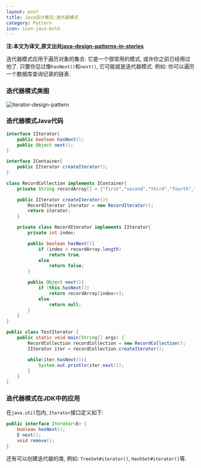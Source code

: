 ```yaml
---
layout: post
title: Java设计模式:迭代器模式
category: Pattern
icon: icon-java-bold
---
```


**注:本文为译文,原文出处[java-design-patterns-in-stories](http://www.programcreek.com/java-design-patterns-in-stories/)**

迭代器模式应用于遍历对象的集合. 它是一个很常用的模式, 或许你之前已经用过他了. 只要你见过像`hasNext()`和`next()`, 它可能就是迭代器模式. 例如: 你可以遍历一个数据库查询记录的链表.



### **迭代器模式类图**

<img src="http://www.programcreek.com/wp-content/uploads/2013/02/iterator-design-pattern.jpg" alt="iterator-design-pattern" class="alignleft size-full wp-image-7883">

### **迭代器模式Java代码**

``` java
interface IIterator{
    public boolean hasNext();
    public Object next();
}

interface IContainer{
    public IIterator createIterator();
}

class RecordCollection implements IContainer{
    private String recordArray[] = {"first","second","third","fourth","fifth"};

    public IIterator createIterator(){
        RecordIterator iterator = new RecordIterator();
        return iterator;
    }

    private class RecordIterator implements IIterator{
        private int index;

        public boolean hasNext(){
            if (index < recordArray.length)
                return true;
            else
                return false;
        }

        public Object next(){
            if (this.hasNext())
                return recordArray[index++];
            else
                return null;
        }
    }
}

public class TestIterator {
    public static void main(String[] args) {
        RecordCollection recordCollection = new RecordCollection();
        IIterator iter = recordCollection.createIterator();

        while(iter.hasNext()){
            System.out.println(iter.next());
        }
    }
}
```

### **迭代器模式在JDK中的应用**

在`java.util`包内, `Iterator`接口定义如下:

``` java
public interface Iterator<E> {
    boolean hasNext();
    E next();
    void remove();
}
```

还有可以创建迭代器的类, 例如: `TreeSet#iterator()`, `HashSet#iterator()`等.
